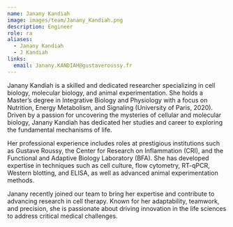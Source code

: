 ```yaml
---
name: Janany Kandiah
image: images/team/Janany_Kandiah.png
description: Engineer
role: ra
aliases:
  - Janany Kandiah
  - J Kandiah
links:
  email: Janany.KANDIAH@gustaveroussy.fr
---
```


Janany Kandiah is a skilled and dedicated researcher specializing in cell biology, molecular biology, and animal experimentation. She holds a Master’s degree in Integrative Biology and Physiology with a focus on Nutrition, Energy Metabolism, and Signaling (University of Paris, 2020). Driven by a passion for uncovering the mysteries of cellular and molecular biology, Janany Kandiah has dedicated her studies and career to exploring the fundamental mechanisms of life.

Her professional experience includes roles at prestigious institutions such as Gustave Roussy, the Center for Research on Inflammation (CRI), and the Functional and Adaptive Biology Laboratory (BFA). She has developed expertise in techniques such as cell culture, flow cytometry, RT-qPCR, Western blotting, and ELISA, as well as advanced animal experimentation methods.

Janany recently joined our team to bring her expertise and contribute to advancing research in cell therapy. Known for her adaptability, teamwork, and precision, she is passionate about driving innovation in the life sciences to address critical medical challenges.
